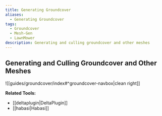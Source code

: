```yaml
---
title: Generating Groundcover
aliases:
  - Generating Groundcover
tags:
  - Groundcover
  - Mesh-Gen
  - LawnMower
description: Generating and culling groundcover and other meshes
---
```

## Generating and Culling Groundcover and Other Meshes

![[guides/groundcover/index#^groundcover-navbox|clean right]]

**Related Tools:**
- [[deltaplugin|DeltaPlugin]]
- [[habasi|Habasi]]